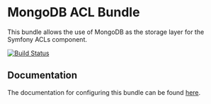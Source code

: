 MongoDB ACL Bundle
====================

This bundle allows the use of MongoDB as the storage layer for the Symfony ACLs component.

[![Build Status](https://travis-ci.org/zerodine/MongoDBAclBundle.svg?branch=develop)](https://travis-ci.org/zerodine/MongoDBAclBundle)

Documentation
-------------

The documentation for configuring this bundle can be found [here](Resources/doc/index.rst).

